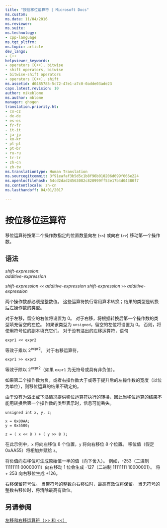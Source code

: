 ```yaml
---
title: "按位移位运算符 | Microsoft Docs"
ms.custom: 
ms.date: 11/04/2016
ms.reviewer: 
ms.suite: 
ms.technology:
- cpp-language
ms.tgt_pltfrm: 
ms.topic: article
dev_langs:
- C++
helpviewer_keywords:
- operators [C++], bitwise
- shift operators, bitwise
- bitwise-shift operators
- operators [C++], shift
ms.assetid: d0485785-5c72-47e1-a7c0-0adde03ade23
caps.latest.revision: 10
author: mikeblome
ms.author: mblome
manager: ghogen
translation.priority.ht:
- cs-cz
- de-de
- es-es
- fr-fr
- it-it
- ja-jp
- ko-kr
- pl-pl
- pt-br
- ru-ru
- tr-tr
- zh-cn
- zh-tw
ms.translationtype: Human Translation
ms.sourcegitcommit: 3f91eafaf3b5d5c1b8f96b010206d699f666e224
ms.openlocfilehash: 54cd2dad24563082c820999ff53e17b4d04380f7
ms.contentlocale: zh-cn
ms.lasthandoff: 04/01/2017

---
```

# <a name="bitwise-shift-operators"></a>按位移位运算符
移位运算符按第二个操作数指定的位置数量向左 (`<<`) 或向右 (`>>`) 移动第一个操作数。  
  
## <a name="syntax"></a>语法  
 *shift-expression*:  
 *additive-expression*  
  
 *shift-expression*  `<<`  *additive-expression shift-expression*  `>>`  *additive-expression*  
  
 两个操作数都必须是整数值。 这些运算符执行常用算术转换；结果的类型是转换后左操作数的类型。  
  
 对于左移，留空的右位将设置为 0。 对于右移，将根据转换后第一个操作数的类型填充留空的左位。 如果该类型为 `unsigned`，留空的左位将设置为 0。 否则，将使用符号位的副本填充它们。 对于没有溢出的左移运算符，语句  
  
```  
expr1 << expr2   
```  
  
 等效于乘以 2<sup>expr2</sup>。 对于右移运算符，  
  
```  
expr1 >> expr2   
```  
  
 等效于除以 2<sup>expr2</sup>（如果 `expr1` 为无符号或具有非负值）。  
  
 如果第二个操作数为负，或者右操作数大于或等于提升后的左操作数的宽度（以位为单位），则移位运算的结果不确定的。  
  
 由于没有为溢出或下溢情况提供移位运算符执行的转换，因此当移位运算的结果不能用转换后第一个操作数的类型表示时，信息可能丢失。  
  
```  
unsigned int x, y, z;  
  
x = 0x00AA;  
y = 0x5500;  
  
z = ( x << 8 ) + ( y >> 8 );  
```  
  
 在此示例中，`x` 将向左移位 8 个位置，`y` 将向右移位 8 个位置。 移位值（假定 0xAA55）将相加并赋给 `z`。  
  
 将负值向右移位可生成原始值一半的值（向下舍入）。 例如，-253（二进制 11111111 00000011）向右移动 1 位会生成 -127（二进制 11111111 10000001）。 将 + 253 向右移位生成 +126。  
  
 右移保留符号位。 当带符号的整数向右移位时，最高有效位将保留。 当无符号的整数右移位时，将清除最高有效位。  
  
## <a name="see-also"></a>另请参阅  
 [左移和右移运算符（>> 和 <<）](../cpp/left-shift-and-right-shift-operators-input-and-output.md)
